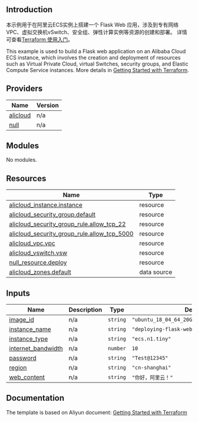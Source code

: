 ## Introduction

<!-- DOCS_DESCRIPTION_CN -->
本示例用于在阿里云ECS实例上搭建一个 Flask Web 应用，涉及到专有网络VPC、虚拟交换机vSwitch、安全组、弹性计算实例等资源的创建和部署。
详情可查看[Terraform 使用入门](https://help.aliyun.com/document_detail/2847220.html)。
<!-- DOCS_DESCRIPTION_CN -->

<!-- DOCS_DESCRIPTION_EN -->
This example is used to build a Flask web application on an Alibaba Cloud ECS instance, which involves the creation and deployment of resources such as Virtual Private Cloud, virtual Switches, security groups, and Elastic Compute Service instances.
More details in [Getting Started with Terraform](https://help.aliyun.com/document_detail/2847220.html).
<!-- DOCS_DESCRIPTION_EN -->

<!-- BEGIN_TF_DOCS -->
## Providers

| Name | Version |
|------|---------|
| <a name="provider_alicloud"></a> [alicloud](#provider\_alicloud) | n/a |
| <a name="provider_null"></a> [null](#provider\_null) | n/a |

## Modules

No modules.

## Resources

| Name | Type |
|------|------|
| [alicloud_instance.instance](https://registry.terraform.io/providers/aliyun/alicloud/latest/docs/resources/instance) | resource |
| [alicloud_security_group.default](https://registry.terraform.io/providers/aliyun/alicloud/latest/docs/resources/security_group) | resource |
| [alicloud_security_group_rule.allow_tcp_22](https://registry.terraform.io/providers/aliyun/alicloud/latest/docs/resources/security_group_rule) | resource |
| [alicloud_security_group_rule.allow_tcp_5000](https://registry.terraform.io/providers/aliyun/alicloud/latest/docs/resources/security_group_rule) | resource |
| [alicloud_vpc.vpc](https://registry.terraform.io/providers/aliyun/alicloud/latest/docs/resources/vpc) | resource |
| [alicloud_vswitch.vsw](https://registry.terraform.io/providers/aliyun/alicloud/latest/docs/resources/vswitch) | resource |
| [null_resource.deploy](https://registry.terraform.io/providers/hashicorp/null/latest/docs/resources/resource) | resource |
| [alicloud_zones.default](https://registry.terraform.io/providers/aliyun/alicloud/latest/docs/data-sources/zones) | data source |

## Inputs

| Name | Description | Type | Default | Required |
|------|-------------|------|---------|:--------:|
| <a name="input_image_id"></a> [image\_id](#input\_image\_id) | n/a | `string` | `"ubuntu_18_04_64_20G_alibase_20190624.vhd"` | no |
| <a name="input_instance_name"></a> [instance\_name](#input\_instance\_name) | n/a | `string` | `"deploying-flask-web-server"` | no |
| <a name="input_instance_type"></a> [instance\_type](#input\_instance\_type) | n/a | `string` | `"ecs.n1.tiny"` | no |
| <a name="input_internet_bandwidth"></a> [internet\_bandwidth](#input\_internet\_bandwidth) | n/a | `number` | `10` | no |
| <a name="input_password"></a> [password](#input\_password) | n/a | `string` | `"Test@12345"` | no |
| <a name="input_region"></a> [region](#input\_region) | n/a | `string` | `"cn-shanghai"` | no |
| <a name="input_web_content"></a> [web\_content](#input\_web\_content) | n/a | `string` | `"你好，阿里云！"` | no |
<!-- END_TF_DOCS -->

## Documentation
<!-- docs-link -->

The template is based on Aliyun document: [Getting Started with Terraform](https://help.aliyun.com/document_detail/2847220.html)

<!-- docs-link -->
